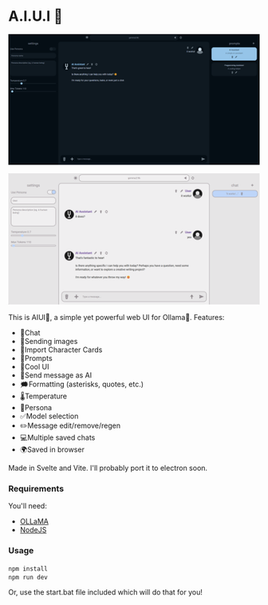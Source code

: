 # A.I.U.I 🤘

![AIUI OLLaMA Web UI](image.png)

![AIUI OLLaMA Web UI Light Theme](image-1.png)

This is AIUI🚀, a simple yet powerful web UI for Ollama🦙.
Features:
- 💬Chat 
- 🧷Sending images
- 🤪Import Character Cards
- 🚀Prompts
- 🥸Cool UI
- 🤖Send message as AI
- 🗯️Formatting (asterisks, quotes, etc.)
- 🌡️Temperature
- 🧑Persona
- ✅Model selection
- ✏️Message edit/remove/regen
- 💻Multiple saved chats
- 🌍Saved in browser

Made in Svelte and Vite. I'll probably port it to electron soon.

### Requirements
You'll need:
- [OLLaMA](https://ollama.com/)
- [NodeJS](https://nodejs.org/)

### Usage
`npm install`  
`npm run dev`  

Or, use the start.bat file included which will do that for you!